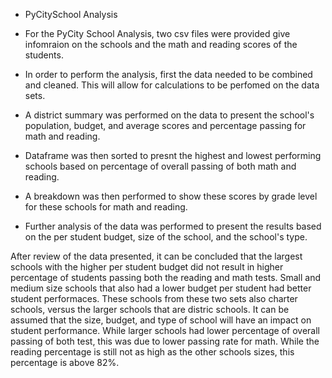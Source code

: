- PyCitySchool Analysis

- For the PyCity School Analysis, two csv files were provided give infomraion on the schools and the math and reading scores of the students.
- In order to perform the analysis, first the data needed to be combined and cleaned. This will allow for calculations to be perfomed on the data sets.
- A district summary was performed on the data to present the school's population, budget, and average scores and percentage passing for math and reading.
- Dataframe was then sorted to presnt the highest and lowest performing schools based on percentage of overall passing of both math and reading.
- A breakdown was then performed to show these scores by grade level for these schools for math and reading.
- Further analysis of the data was performed to present the results based on the per student budget, size of the school, and the school's type. 


After review of the data presented, it can be concluded that the largest schools with the higher per student budget did not result in higher percentage of students passing both the reading and math tests. 
Small and medium size schools that also had a lower budget per student had better student performaces. These schools from these two sets also charter schools, versus the larger schools that are distric schools. 
It can be assumed that the size, budget, and type of school will have an impact on student performance. While larger schools had lower percentage of overall passing of both test, this was due to lower passing rate for math. 
While the reading percentage is still not as high as the other schools sizes, this percentage is above 82%.
